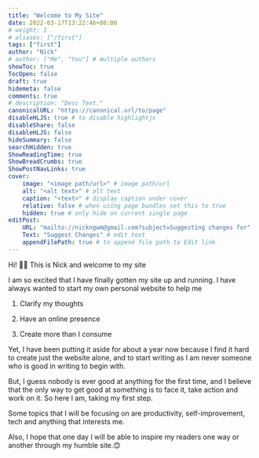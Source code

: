 ```yaml
---
title: "Welcome to My Site"
date: 2022-03-17T13:22:46+08:00
# weight: 1
# aliases: ["/first"]
tags: ["first"]
author: "Nick"
# author: ["Me", "You"] # multiple authors
showToc: true
TocOpen: false
draft: true
hidemeta: false
comments: true
# description: "Desc Text."
canonicalURL: "https://canonical.url/to/page"
disableHLJS: true # to disable highlightjs
disableShare: false
disableHLJS: false
hideSummary: false
searchHidden: true
ShowReadingTime: true
ShowBreadCrumbs: true
ShowPostNavLinks: true
cover:
    image: "<image path/url>" # image path/url
    alt: "<alt text>" # alt text
    caption: "<text>" # display caption under cover
    relative: false # when using page bundles set this to true
    hidden: true # only hide on current single page
editPost:
    URL: "mailto://nickngwm@gmail.com?subject=Suggesting changes for"
    Text: "Suggest Changes" # edit text
    appendFilePath: true # to append file path to Edit link
---
```





Hi! 👋🏻 This is Nick and welcome to my site

I am so excited that I have finally gotten my site up and running. I have always wanted to start my own personal website to help me


1. Clarify my thoughts

2. Have an online presence

3. Create more than I consume


Yet, I have been putting it aside for about a year now because I find it hard to create just the website alone, and to  start writing as I am never someone who is good in writing to begin with. 

But, I guess nobody is ever good at anything for the first time, and I believe that the only way to get good at something is to face it, take action and work on it. So here I am, taking my first step.

Some topics that I will be focusing on are productivity, self-improvement, tech and anything that interests me.


Also, I hope that one day I will be able to inspire my readers one way or another through my humble site.😊
